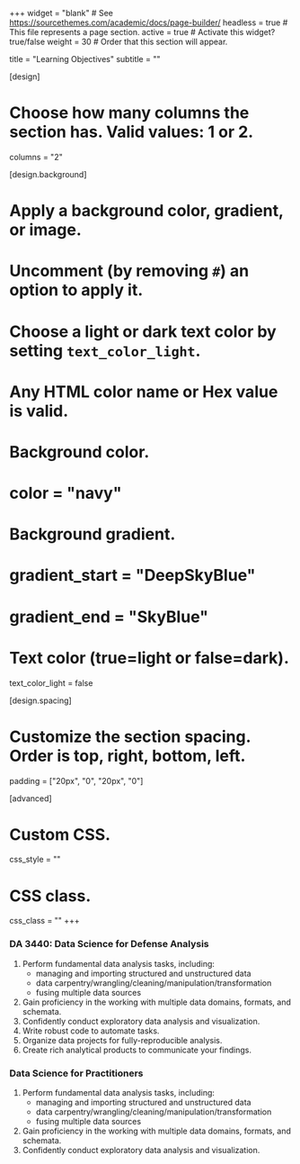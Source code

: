 +++
widget = "blank"  # See https://sourcethemes.com/academic/docs/page-builder/
headless = true  # This file represents a page section.
active = true  # Activate this widget? true/false
weight = 30  # Order that this section will appear.

title = "Learning Objectives"
subtitle = ""

[design]
  # Choose how many columns the section has. Valid values: 1 or 2.
  columns = "2"

[design.background]
  # Apply a background color, gradient, or image.
  #   Uncomment (by removing `#`) an option to apply it.
  #   Choose a light or dark text color by setting `text_color_light`.
  #   Any HTML color name or Hex value is valid.

  # Background color.
  # color = "navy"
  
  # Background gradient.
  # gradient_start = "DeepSkyBlue"
  # gradient_end = "SkyBlue"
  
  # Text color (true=light or false=dark).
  text_color_light = false

[design.spacing]
  # Customize the section spacing. Order is top, right, bottom, left.
  padding = ["20px", "0", "20px", "0"]

[advanced]
 # Custom CSS. 
 css_style = ""
 
 # CSS class.
 css_class = ""
+++

### DA 3440: Data Science for Defense Analysis

1. Perform fundamental data analysis tasks, including:
    + managing and importing structured and unstructured data
    + data carpentry/wrangling/cleaning/manipulation/transformation
    + fusing multiple data sources
2. Gain proficiency in the working with multiple data domains, formats, and schemata.
3. Confidently conduct exploratory data analysis and visualization.
4. Write robust code to automate tasks.
5. Organize data projects for fully-reproducible analysis.
6. Create rich analytical products to communicate your findings.

### Data Science for Practitioners

1. Perform fundamental data analysis tasks, including:
    + managing and importing structured and unstructured data
    + data carpentry/wrangling/cleaning/manipulation/transformation
    + fusing multiple data sources
2. Gain proficiency in the working with multiple data domains, formats, and schemata.
3. Confidently conduct exploratory data analysis and visualization.

